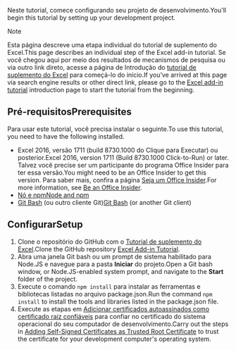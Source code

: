 <span data-ttu-id="6dfe8-101">Neste tutorial, comece configurando seu projeto de desenvolvimento.</span><span class="sxs-lookup"><span data-stu-id="6dfe8-101">You'll begin this tutorial by setting up your development project.</span></span> 

> [!NOTE]
> <span data-ttu-id="6dfe8-102">Esta página descreve uma etapa individual do tutorial de suplemento do Excel.</span><span class="sxs-lookup"><span data-stu-id="6dfe8-102">This page describes an individual step of the Excel add-in tutorial.</span></span> <span data-ttu-id="6dfe8-103">Se você chegou aqui por meio dos resultados de mecanismos de pesquisa ou via outro link direto, acesse a página de Introdução do [tutorial de suplemento do Excel](../tutorials/excel-tutorial.yml) para começá-lo do início.</span><span class="sxs-lookup"><span data-stu-id="6dfe8-103">If you’ve arrived at this page via search engine results or other direct link, please go to the [Excel add-in tutorial](../tutorials/excel-tutorial.yml) introduction page to start the tutorial from the beginning.</span></span>

## <a name="prerequisites"></a><span data-ttu-id="6dfe8-104">Pré-requisitos</span><span class="sxs-lookup"><span data-stu-id="6dfe8-104">Prerequisites</span></span>

<span data-ttu-id="6dfe8-105">Para usar este tutorial, você precisa instalar o seguinte.</span><span class="sxs-lookup"><span data-stu-id="6dfe8-105">To use this tutorial, you need to have the following installed.</span></span> 

- <span data-ttu-id="6dfe8-106">Excel 2016, versão 1711 (build 8730.1000 do Clique para Executar) ou posterior.</span><span class="sxs-lookup"><span data-stu-id="6dfe8-106">Excel 2016, version 1711 (Build 8730.1000 Click-to-Run) or later.</span></span> <span data-ttu-id="6dfe8-107">Talvez você precise ser um participante do programa Office Insider para ter essa versão.</span><span class="sxs-lookup"><span data-stu-id="6dfe8-107">You might need to be an Office Insider to get this version.</span></span> <span data-ttu-id="6dfe8-108">Para saber mais, confira a página [Seja um Office Insider](https://products.office.com/office-insider?tab=tab-1).</span><span class="sxs-lookup"><span data-stu-id="6dfe8-108">For more information, see [Be an Office Insider](https://products.office.com/office-insider?tab=tab-1).</span></span>
- [<span data-ttu-id="6dfe8-109">Nó e npm</span><span class="sxs-lookup"><span data-stu-id="6dfe8-109">Node and npm</span></span>](https://nodejs.org/en/) 
- <span data-ttu-id="6dfe8-110">[Git Bash](https://git-scm.com/downloads) (ou outro cliente Git)</span><span class="sxs-lookup"><span data-stu-id="6dfe8-110">[Git Bash](https://git-scm.com/downloads) (or another Git client)</span></span>

## <a name="setup"></a><span data-ttu-id="6dfe8-111">Configurar</span><span class="sxs-lookup"><span data-stu-id="6dfe8-111">Setup</span></span>

1. <span data-ttu-id="6dfe8-112">Clone o repositório do GitHub com o [Tutorial de suplemento do Excel](https://github.com/OfficeDev/Excel-Add-in-Tutorial).</span><span class="sxs-lookup"><span data-stu-id="6dfe8-112">Clone the GitHub repository [Excel Add-in Tutorial](https://github.com/OfficeDev/Excel-Add-in-Tutorial).</span></span>
2. <span data-ttu-id="6dfe8-113">Abra uma janela Git bash ou um prompt de sistema habilitado para Node.JS e navegue para a pasta **Iniciar** do projeto.</span><span class="sxs-lookup"><span data-stu-id="6dfe8-113">Open a Git bash window, or Node.JS-enabled system prompt, and navigate to the **Start** folder of the project.</span></span>
3. <span data-ttu-id="6dfe8-114">Execute o comando `npm install` para instalar as ferramentas e bibliotecas listadas no arquivo package.json.</span><span class="sxs-lookup"><span data-stu-id="6dfe8-114">Run the command `npm install` to install the tools and libraries listed in the package.json file.</span></span> 
4. <span data-ttu-id="6dfe8-115">Execute as etapas em [Adicionar certificados autoassinados como certificado raiz confiáveis](https://github.com/OfficeDev/generator-office/blob/master/src/docs/ssl.md) para confiar no certificado do sistema operacional do seu computador de desenvolvimento.</span><span class="sxs-lookup"><span data-stu-id="6dfe8-115">Carry out the steps in [Adding Self-Signed Certificates as Trusted Root Certificate](https://github.com/OfficeDev/generator-office/blob/master/src/docs/ssl.md) to trust the certificate for your development computer's operating system.</span></span>

